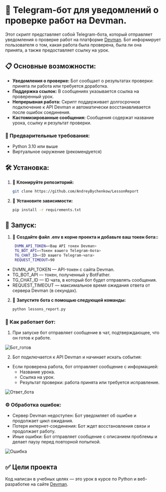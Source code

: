 # 🤖 Telegram-бот для уведомлений о проверке работ на Devman.

Этот скрипт представляет собой Telegram-бота, который отправляет уведомления о проверке работ на платформе [Devman](https://dvmn.org/). Бот информирует пользователя о том, какая работа была проверена, была ли она принята, а также предоставляет ссылку на урок.


## 📋  Основные возможности:

- **Уведомления о проверке:** Бот сообщает о результатах проверки: принята ли работа или требуется доработка.
- **Поддержка ссылок:** В сообщениях указывается ссылка на проверенный урок.
- **Непрерывная работа:** Скрипт поддерживает долгосрочное подключение к API Devman и автоматически восстанавливается после ошибок соединения.
- **Кастомизированные сообщения:** Сообщения содержат название урока, ссылку и результат проверки.


### 🔧 Предварительные требования:

- Python 3.10 или выше
- Виртуальное окружение (рекомендуется)
 

## 🛠 Установка:

1. 📌 **Клонируйте репозиторий:**
   ```bash
   git clone https://github.com/AndreyBychenkow/LessonReport
   ```

2. 📌 **Установите зависимости:**
   ```bash
   pip install -r requirements.txt   
   ```
## 🚀 Запуск:

1. 📌 **Создайте файл .env в корне проекта и добавьте ваш токен бота::**
   ```bash
    DVMN_API_TOKEN=<Ваш API токен Devman>
	TG_BOT_API=<Токен вашего Telegram-бота>
	TG_CHAT_ID=<ID вашего Telegram-чата>
	REQUEST_TIMEOUT=90   
   ```
- DVMN_API_TOKEN — API-токен с сайта Devman.
- TG_BOT_API — токен, полученный у BotFather.
- TG_CHAT_ID — ID чата, в который бот будет отправлять сообщения.
- REQUEST_TIMEOUT — максимальное время ожидания ответа от сервера Devman (в секундах).
   
2. 📌 **Запустите бота с помощью следующей команды:**
   ```bash
   python lessons_report.py  
   ```

### 🔑 Как работает бот:


1. При запуске бот отправляет сообщение в чат, подтверждающее, что он готов к работе.

![Бот_готов](https://i.postimg.cc/9MxF0Fzk/image.jpg)

2. Бот подключается к API Devman и начинает искать события:

* Если проверена работа, бот отправляет сообщение с информацией:
	* Название урока.
	* Ссылка на урок.
	* Результат проверки: работа принята или требуется исправление.

![Ответ_бота](https://i.postimg.cc/tJYRxQx4/image.jpg)


### ⚙️ Обработка ошибок:

* Сервер Devman недоступен: Бот уведомляет об ошибке и продолжает цикл ожидания.
* Потеря интернет-соединения: Бот ждет восстановления связи и продолжает работу.
* Иные ошибки: Бот отправляет сообщение с описанием проблемы и делает паузу перед повторной попыткой.

![Ошибка](https://i.postimg.cc/8c9pdKRB/90.jpg)

   
## ✅ Цели проекта

Код написан в учебных целях — это урок в курсе по Python и веб-разработке на сайте [Devman](https://dvmn.org).